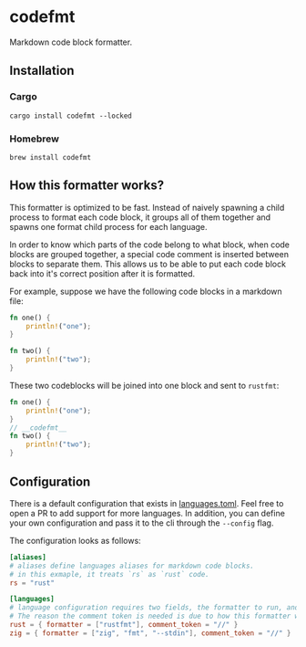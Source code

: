 # codefmt

Markdown code block formatter.

## Installation

### Cargo

`cargo install codefmt --locked`

### Homebrew

`brew install codefmt`

## How this formatter works?
This formatter is optimized to be fast. Instead of naively spawning a child process to format each code block, it groups
all of them together and spawns one format child process for each language.

In order to know which parts of the code belong to what block, when code blocks are grouped together, a special code
comment is inserted between blocks to separate them. This allows us to be able to put each code block back into it's
correct position after it is formatted.

For example, suppose we have the following code blocks in a markdown file:

```rust
fn one() {
    println!("one");
}
```

```rust
fn two() {
    println!("two");
}
```

These two codeblocks will be joined into one block and sent to `rustfmt`:

```rust
fn one() {
    println!("one");
}
// __codefmt__
fn two() {
    println!("two");
}
```

## Configuration
There is a default configuration that exists in [languages.toml](link). Feel free to open a PR to add support for more
languages. In addition, you can define your own configuration and pass it to the cli through the `--config` flag.

The configuration looks as follows:

```toml
[aliases]
# aliases define languages aliases for markdown code blocks.
# in this exmaple, it treats `rs` as `rust` code.
rs = "rust"

[languages]
# language configuration requires two fields, the formatter to run, and the language's comment token
# The reason the comment token is needed is due to how this formatter works. This is explained in the previous section.
rust = { formatter = ["rustfmt"], comment_token = "//" }
zig = { formatter = ["zig", "fmt", "--stdin"], comment_token = "//" }
```
